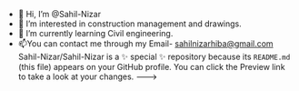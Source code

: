 - 👋 Hi, I’m @Sahil-Nizar
- 👀 I’m interested in construction management and drawings.
- 🌱 I’m currently learning Civil engineering.
- 📫You can contact me through my Email- sahilnizarhiba@gmail.com
Sahil-Nizar/Sahil-Nizar is a ✨ special ✨ repository because its `README.md` (this file) appears on your GitHub profile.
You can click the Preview link to take a look at your changes.
--->
